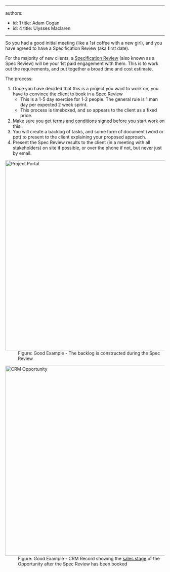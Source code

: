

---
authors:
  - id: 1
    title: Adam Cogan
  - id: 4
    title: Ulysses Maclaren
---




<span class='intro'> <p>So you had a good initial meeting (like a 1st coffee with a new girl), and you have agreed to have a Specification Review (aka first date).</p> </span>

<p> For the majority of new clients, a <a href="/Management/RulesToBetterProjectManagement/Pages/SpecificationReview.aspx">
                    Specification Review</a> (also known as a Spec Review) will be your 1st paid engagement with them. This is to work out the requirements, 
                    and put together a broad time and cost estimate.</p>
                <p>The process&#58;</p>
                <ol>
                    <li>Once you have decided that this is a project you want to work on, you have to convince the client to book in a Spec Review
                        <ul>
                            <li>This is a 1-5 day exercise for 1-2 people. The general rule is 1 man day per expected 2 week sprint.</li>
                            <li>This process is timeboxed, and so appears to the client as a fixed price.</li>
                        </ul>
                    </li>
                    <li>Make sure you get <a href="http&#58;//www.ssw.com.au/ssw/standards/forms/ConsultingOrderTermsConditions.aspx">
                        terms and conditions</a> signed before you start work on this.</li>
                    <li>You will create a backlog of tasks, and some form of document (word or ppt) to present to the client explaining your proposed approach.</li>
                    <li>Present the Spec Review results to the client (in a meeting with all stakeholders) on site if possible, 
                        or over the phone if not, but never just by email.</li>
                </ol>
                <dl class="goodImage">
                <dt><img src="/Management/PublishingImages/ProductBacklog.jpg" alt="Project Portal" style="width&#58;600px;" />
                </dt>
                <dd>Figure&#58; Good Example - The backlog is constructed during the Spec Review</dd>
                </dl>
                <dl class="goodImage">
                <dt><img src="/Management/PublishingImages/CRMOpportunitySalesStage.jpg" alt="CRM Opportunity" style="width&#58;600px;" />
                </dt>
                <dd>Figure&#58; Good Example - CRM Record showing the <a href="/Management/RulesToSuccessfulSalesAndAccountManagement/Pages/The-6-stages-in-the-Sales-Pipeline.aspx">sales stage</a> of the Opportunity after the Spec Review has been booked</dd>
                </dl>



